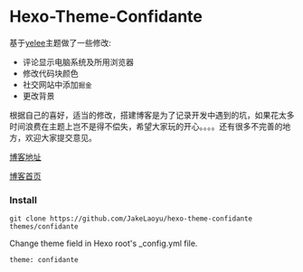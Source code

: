 # Hexo-Theme-Confidante

基于[yelee](https://github.com/MOxFIVE/hexo-theme-yelee)主题做了一些修改:

* 评论显示电脑系统及所用浏览器
* 修改代码块颜色
* 社交网站中添加`掘金`
* 更改背景

根据自己的喜好，适当的修改，搭建博客是为了记录开发中遇到的坑，如果花太多时间浪费在主题上岂不是得不偿失，希望大家玩的开心。。。。还有很多不完善的地方，欢迎大家提交意见。


[博客地址](http://i.jakeyu.top)

[博客首页](http://home.jakeyu.top)

### Install
```
git clone https://github.com/JakeLaoyu/hexo-theme-confidante themes/confidante
```

Change theme field in Hexo root's _config.yml file. 

```
theme: confidante
```
